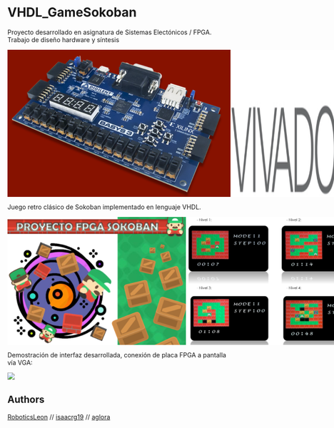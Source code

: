 # VHDL_GameSokoban
Proyecto desarrollado en asignatura de Sistemas Electónicos / FPGA. Trabajo de diseño hardware y síntesis 

<div style="display: flex; flex-direction: row;">
  <img src="https://github.com/aglora/VHDL_GameSokoban/blob/main/imgs/diligentBoard.png" width="500" />
  <img src="https://github.com/aglora/VHDL_GameSokoban/blob/main/imgs/logoXilinx.png" width="300" />
</div>

Juego retro clásico de Sokoban implementado en lenguaje VHDL. 

<div style="display: flex; flex-direction: row;">
  <img src="https://github.com/aglora/VHDL_GameSokoban/blob/main/imgs/1.png" width="400" />
  <img src="https://github.com/aglora/VHDL_GameSokoban/blob/main/imgs/2.png" width="400" />
</div>

Demostración de interfaz desarrollada, conexión de placa FPGA a pantalla vía VGA:

<img src="https://github.com/aglora/VHDL_GameSokoban/blob/main/imgs/demo.gif" width="800" />

## Authors
[RoboticsLeon](https://github.com/RoboticsLeon) //
[isaacrg19](https://github.com/isaacrg19) //
[aglora](https://github.com/aglora) 

